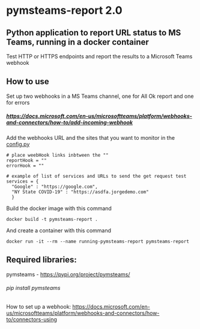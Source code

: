 # pymsteams-report 2.0
## Python application to report URL status to MS Teams, running in a docker container

Test HTTP or HTTPS endpoints and report the results to a Microsoft Teams webhook

## How to use

Set up two webhooks in a MS Teams channel, one for All Ok report and one for errors

##### https://docs.microsoft.com/en-us/microsoftteams/platform/webhooks-and-connectors/how-to/add-incoming-webhook 

Add the webhooks URL and the sites that you want to monitor in the [config.py](https://github.com/gorj3/pymsteams-report/blob/master/config.py)

```
# place weebHook links inbtween the ""
reportHook = ""
errorHook = ""

# example of list of services and URLs to send the get request test
services = {
  "Google" : "https://google.com",
  "NY State COVID-19" : "https://asdfa.jorgedemo.com"
  }
```

Build the docker image with this command 

```
docker build -t pymsteams-report .
```

And create a container with this command 

```
docker run -it --rm --name running-pymsteams-report pymsteams-report
```

## Required libraries:
pymsteams - https://pypi.org/project/pymsteams/

###### pip install pymsteams

How to set up a webhook: https://docs.microsoft.com/en-us/microsoftteams/platform/webhooks-and-connectors/how-to/connectors-using